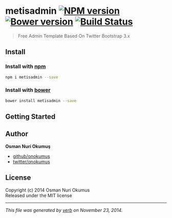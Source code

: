 # metisadmin [![NPM version](https://badge.fury.io/js/metisadmin.svg)](http://badge.fury.io/js/metisadmin) [![Bower version](https://badge.fury.io/bo/metisadmin.svg)](http://badge.fury.io/bo/metisadmin) [![Build Status](https://travis-ci.org/onokumus/metisadmin.svg)](https://travis-ci.org/onokumus/metisadmin)

> Free Admin Template Based On Twitter Bootstrap 3.x

## Install

### Install with [npm](npmjs.org)

```bash
npm i metisadmin --save
```

### Install with [bower](https://github.com/bower/bower)

```bash
bower install metisadmin --save
```

## Getting Started

## Author
 
**Osman Nuri Okumuş**
 
+ [github/onokumus](https://github.com/onokumus)
+ [twitter/onokumus](http://twitter.com/onokumus) 


## License
Copyright (c) 2014 Osman Nuri Okumus  
Released under the MIT license

***

_This file was generated by [verb](https://github.com/assemble/verb) on November 23, 2014._